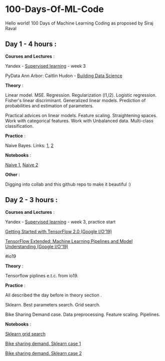 # 100-Days-Of-ML-Code
Hello world!
100 Days of Machine Learning Coding as proposed by Siraj Raval

## Day 1 - 4 hours :

**Courses and Lectures** :

Yandex - [Supervised learning](https://www.coursera.org/learn/supervised-learning/home/welcome) - week 3 

PyData Ann Arbor: Caitlin Hudon - [Building Data Science](https://www.youtube.com/watch?v=WlBamzdiwic)

**Theory** : 

Linear model. MSE. Regression. Regularization (l1,l2). Logistic regression. Fisher's linear discriminant. Generalized linear models. Prediction of probabilities and estimation of parameters.

Practical advices on linear models. Feature scaling. Straightening spaces. Work with categorical features. Work with Unbalanced data. Multi-class classification.

**Practice** : 

Naive Bayes. Links: [1](https://dataaspirant.com/2017/02/06/naive-bayes-classifier-machine-learning/),
[2](http://dataaspirant.com/2017/02/20/gaussian-naive-bayes-classifier-implementation-python/)

**Notebooks** :

[Naive 1](https://colab.research.google.com/drive/1UnSuv1SsrW_8-uvIjCOKoE9UGhE3gdFT),
[Naive 2](https://colab.research.google.com/drive/1DdPtNxKLTjgk1PE1rp9xTb4IHSgyp6rF)

**Other** :

Digging into collab and this github repo to make it beautiful :)

## Day 2 - 3 hours :

**Courses and Lectures** :

Yandex - [Supervised learning](https://www.coursera.org/learn/supervised-learning/home/welcome) - week 3, practice start 

[Getting Started with TensorFlow 2.0 (Google I/O'19)](https://www.youtube.com/watch?v=lEljKc9ZtU8)

[TensorFlow Extended: Machine Learning Pipelines and Model Understanding (Google I/O'19)](https://www.youtube.com/watch?v=drYM04t57tU)

#io19

**Theory** : 

Tensorflow piplines e.t.c. from io19. 

**Practice** : 

All described the day before in theory section .

Sklearn. Best parameters search. Grid search.

Bike Sharing Demand case. Data preprocessing. Feature scaling. Pipelines.


**Notebooks** :

[Sklearn grid search](https://colab.research.google.com/drive/1UnSuv1SsrW_8-uvIjCOKoE9UGhE3gdFT)

[Bike sharing demand. Sklearn case 1](https://colab.research.google.com/drive/1z1P9LKDxNjkcKSrdHeK5Q0c_h1lI8opv)

[Bike sharing demand. Sklearn case 2](https://colab.research.google.com/drive/1fA_ySZ75olMrHuV-gt2G4nsWPQi9vLcD)
